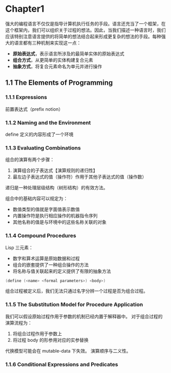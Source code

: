 # Chapter1

强大的编程语言不仅仅是指导计算机执行任务的手段。语言还充当了一个框架，在这个框架内，我们可以组织关于过程的想法。因此，当我们描述一种语言时，我们应该特别注意语言提供的将简单的想法结合起来形成更复杂的想法的手段。每种强大的语言都有三种机制来实现这一点：
* __原始表达式__，表示语言所涉及的最简单实体的原始表达式
* __组合方式__，从更简单的实体构建复合元素
* __抽象方式__，将复合元素命名为单元并进行操作

## 1.1 The Elements of Programming

### 1.1.1 Expressions
前置表达式（prefix notion）

### 1.1.2 Naming and the Environment
define 定义的内容形成了一个环境

### 1.1.3 Evaluating Combinations
组合的演算有两个步骤：
1. 演算组合的子表达式【演算规则的递归性】
2. 最左边子表达式的值（操作符）作用于其他子表达式的值（操作数）

递归是一种处理层级结构（树形结构）的有效方法。

组合中的基础内容可以规定为：
* 数值类型的值就是字面值表示数值
* 内置操作符是执行相应操作的机器指令序列
* 其他名称的值是与环境中的这些名称关联的对象

### 1.1.4 Compound Procedures
Lisp 三元素：
* 数字和算术运算是原始数据和过程
* 组合的嵌套提供了一种组合操作的方法
* 将名称与值关联起来的定义提供了有限的抽象方法

```cpp
(define (<name> <formal parameters>) <body>)
```

组合过程被定义后，我们无法只通过名字分辨一个过程是否为组合过程。

### 1.1.5 The Substitution Model for Procedure Application
我们可以假设原始过程作用于参数的机制已经内置于解释器中。
对于组合过程的演算流程为：
1. 将组合过程作用于参数上
2. 将过程 body 的形参用对应的实参替换

代换模型可能会在 mutable-data 下失效。
演算顺序与二义性。

### 1.1.6 Conditional Expressions and Predicates

